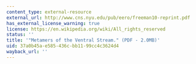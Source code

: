 ```yaml
---
content_type: external-resource
external_url: http://www.cns.nyu.edu/pub/eero/freeman10-reprint.pdf
has_external_license_warning: true
license: https://en.wikipedia.org/wiki/All_rights_reserved
status: ''
title: '"Metamers of the Ventral Stream." (PDF - 2.0MB)'
uid: 37a0b45a-e585-436c-bb11-99cc4c3624d4
wayback_url: ''
---
```

